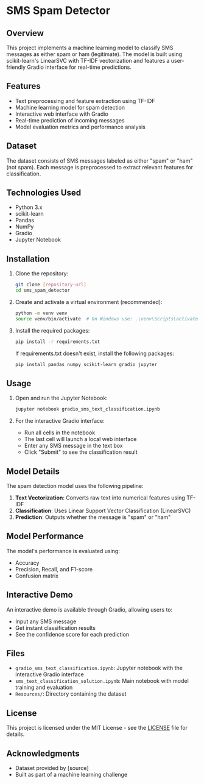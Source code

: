 # SMS Spam Detector

## Overview
This project implements a machine learning model to classify SMS messages as either spam or ham (legitimate). The model is built using scikit-learn's LinearSVC with TF-IDF vectorization and features a user-friendly Gradio interface for real-time predictions.

## Features
- Text preprocessing and feature extraction using TF-IDF
- Machine learning model for spam detection
- Interactive web interface with Gradio
- Real-time prediction of incoming messages
- Model evaluation metrics and performance analysis

## Dataset
The dataset consists of SMS messages labeled as either "spam" or "ham" (not spam). Each message is preprocessed to extract relevant features for classification.

## Technologies Used
- Python 3.x
- scikit-learn
- Pandas
- NumPy
- Gradio
- Jupyter Notebook

## Installation
1. Clone the repository:
   ```bash
   git clone [repository-url]
   cd sms_spam_detector
   ```

2. Create and activate a virtual environment (recommended):
   ```bash
   python -m venv venv
   source venv/bin/activate  # On Windows use: .\venv\Scripts\activate
   ```

3. Install the required packages:
   ```bash
   pip install -r requirements.txt
   ```
   
   If requirements.txt doesn't exist, install the following packages:
   ```bash
   pip install pandas numpy scikit-learn gradio jupyter
   ```

## Usage
1. Open and run the Jupyter Notebook:
   ```bash
   jupyter notebook gradio_sms_text_classification.ipynb
   ```

2. For the interactive Gradio interface:
   - Run all cells in the notebook
   - The last cell will launch a local web interface
   - Enter any SMS message in the text box
   - Click "Submit" to see the classification result

## Model Details
The spam detection model uses the following pipeline:
1. **Text Vectorization**: Converts raw text into numerical features using TF-IDF
2. **Classification**: Uses Linear Support Vector Classification (LinearSVC)
3. **Prediction**: Outputs whether the message is "spam" or "ham"

## Model Performance
The model's performance is evaluated using:
- Accuracy
- Precision, Recall, and F1-score
- Confusion matrix

## Interactive Demo
An interactive demo is available through Gradio, allowing users to:
- Input any SMS message
- Get instant classification results
- See the confidence score for each prediction

## Files
- `gradio_sms_text_classification.ipynb`: Jupyter notebook with the interactive Gradio interface
- `sms_text_classification_solution.ipynb`: Main notebook with model training and evaluation
- `Resources/`: Directory containing the dataset

## License
This project is licensed under the MIT License - see the [LICENSE](LICENSE) file for details.

## Acknowledgments
- Dataset provided by [source]
- Built as part of a machine learning challenge